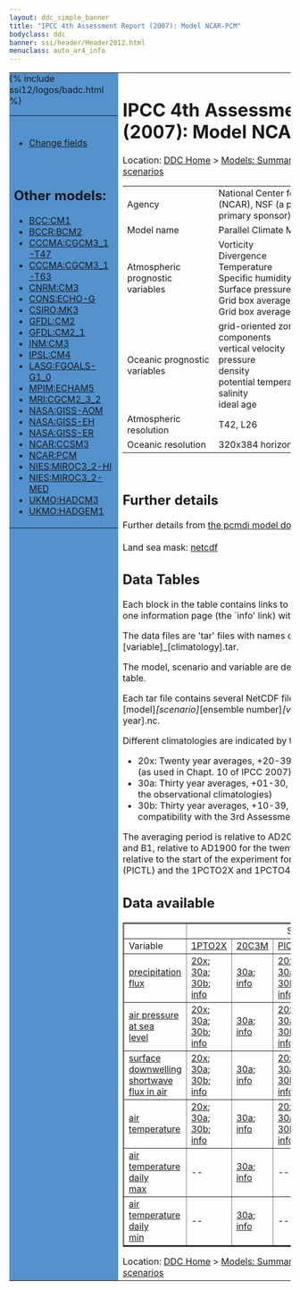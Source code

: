 ```yaml
---
layout: ddc_simple_banner
title: "IPCC 4th Assessment Report (2007): Model NCAR-PCM"
bodyclass: ddc
banner: ssi/header/Header2012.html
menuclass: auto_ar4_info
---
```



<table width="100%" border="0" cellspacing="0" cellpadding="0" style="border-collapse: collapse;">
<tr style="margin:0;padding:0;border:0;">
<td style="margin:0;padding:0;border:0;height:1pt;width:150pt;background:#5492CD;" valign="top" >

<div id="lh-col2" class="auto_ar4_info">
<table class="menumain" bgcolor="#5492CD" cellspacing="0" width="100%" border="0">
<tr><td>

<br/>
<ul><li><a href="model-NCAR-PCM-change.html">Change fields</a></li></ul><br/>

<h2> Other models:</h2>
<ul>
<li><a href="model-BCC-CM1.html">BCC:CM1</a></li>
<li><a href="model-BCCR-BCM2.html">BCCR:BCM2</a></li>
<li><a href="model-CCCMA-CGCM3_1-T47.html">CCCMA:CGCM3_1-T47</a></li>
<li><a href="model-CCCMA-CGCM3_1-T63.html">CCCMA:CGCM3_1-T63</a></li>
<li><a href="model-CNRM-CM3.html">CNRM:CM3</a></li>
<li><a href="model-CONS-ECHO-G.html">CONS:ECHO-G</a></li>
<li><a href="model-CSIRO-MK3.html">CSIRO:MK3</a></li>
<li><a href="model-GFDL-CM2.html">GFDL:CM2</a></li>
<li><a href="model-GFDL-CM2_1.html">GFDL:CM2_1</a></li>
<li><a href="model-INM-CM3.html">INM:CM3</a></li>
<li><a href="model-IPSL-CM4.html">IPSL:CM4</a></li>
<li><a href="model-LASG-FGOALS-G1_0.html">LASG:FGOALS-G1_0</a></li>
<li><a href="model-MPIM-ECHAM5.html">MPIM:ECHAM5</a></li>
<li><a href="model-MRI-CGCM2_3_2.html">MRI:CGCM2_3_2</a></li>
<li><a href="model-NASA-GISS-AOM.html">NASA:GISS-AOM</a></li>
<li><a href="model-NASA-GISS-EH.html">NASA:GISS-EH</a></li>
<li><a href="model-NASA-GISS-ER.html">NASA:GISS-ER</a></li>
<li><a href="model-NCAR-CCSM3.html">NCAR:CCSM3</a></li>
<li><a href="model-NCAR-PCM.html">NCAR:PCM</a></li>
<li><a href="model-NIES-MIROC3_2-HI.html">NIES:MIROC3_2-HI</a></li>
<li><a href="model-NIES-MIROC3_2-MED.html">NIES:MIROC3_2-MED</a></li>
<li><a href="model-UKMO-HADCM3.html">UKMO:HADCM3</a></li>
<li><a href="model-UKMO-HADGEM1.html">UKMO:HADGEM1</a></li>
</ul>

</td></tr> 
{% include ssi12/logos/badc.html %}
</table>
</div>
</td>
<td><h1>IPCC 4th Assessment Report (2007): Model NCAR-PCM</h1>

<!-- Breadcrumb1 -->
<div id="breadcrumb1" align="left">
Location: <a href="/index.html">DDC Home</a> > <a href="/sim/gcm_clim/">Models: Summary Data</a>
> <a href="/sim/gcm_clim/SRES_AR4/index.html">AR4 (2007): SRES scenarios</a>
</div>
<!-- End of Breadcrumb1 --><table class="meta-data-table">
<tr>
     <td class="meta-table-col1">Agency</td><td> National Center for Atmospheric Research (NCAR), NSF (a primary sponsor), DOE (a primary sponsor), NASA, and NOAA</td>
</tr>
<tr>
     <td class="meta-table-col1">Model name</td><td> Parallel Climate Model (PCM)</td>
</tr>
<tr>
     <td class="meta-table-col1">Atmospheric prognostic variables</td><td> Vorticity<br/>
 Divergence<br/>
 Temperature<br/>
 Specific humidity<br/>
 Surface pressure<br/>
 Grid box averaged liquid condensate amount<br/>
 Grid box averaged ice condensate amount</td>
</tr>
<tr>
     <td class="meta-table-col1">Oceanic prognostic variables</td><td> grid-oriented zonal and meridional velocity components<br/>
 vertical velocity<br/>
 pressure<br/>
 density<br/>
 potential temperature<br/>
 salinity<br/>
 ideal age</td>
</tr>
<tr>
     <td class="meta-table-col1">Atmospheric resolution</td><td> T42, L26</td>
</tr>
<tr>
     <td class="meta-table-col1">Oceanic resolution</td><td> 320x384 horizontal grid points, L40</td>
</tr>
</table>
<br/>
<h2>Further details</h2>
    Further details from <a href="http://www-pcmdi.llnl.gov/ipcc/model_documentation/ipcc_model_documentation.php">
          the pcmdi model documentation page</a>
<br/>
<br/>Land sea mask: <a href="/cgi-bin/downl/ar4_nc/sftlf/NCPCM_sftlf.nc">netcdf</a><br/>
<h2> Data Tables</h2>

Each block in the table contains links to one or more data files and
to one information page (the `info' link) with further information.
<p/>

The data files are 'tar' files with names of the form
[model]_[scenario]_[variable]_[climatology].tar.
<p/>

The model, scenario and variable are determined by the position in
the table.
<p/>

Each tar file contains several NetCDF files with names of the form:
[model]_[scenario]_[ensemble number]_[variable]_[start-year]-[end-year].nc.
<p/>

Different climatologies are indicated by the links within each table entry.
<ul>
<li>20x: Twenty year averages, +20-39, +46-65, +80-99, +180-199 (as used in Chapt. 10 of IPCC 2007)</li>
<li>30a: Thirty year averages, +01-30, +31-60, +61-90 (as used in the observational climatologies)</li>
<li>30b: Thirty year averages, +10-39, +40-69, +70-99 (for compatibility with the 3rd Assessment Report)</li>
</ul>
The averaging period is relative to AD2000 for SRES scenarios A1B, A2 and B1,
relative to AD1900 for the twentieth century run (20C3M) and relative to the
start of the experiment for the pre-industrial control (PICTL) and the
1PCTO2X and 1PCTO4X runs.
<p/>

<h2>Data available</h2>

<table class="data-table"  border="2">
<tr><td></td>
<td colspan="6" align="center">Scenario</td>
</tr>
<tr><td>Variable</td>
      <td><a href="scenario-1PTO2X.html">1PTO2X</a></td>
      <td><a href="scenario-20C3M.html">20C3M</a></td>
      <td><a href="scenario-PICTL.html">PICTL</a></td>
      <td><a href="scenario-SRA1B.html">SRA1B</a></td>
      <td><a href="scenario-SRA2.html">SRA2</a></td>
      <td><a href="scenario-1PTO4X.html">1PTO4X</a></td>
</tr>
<tr><td class="data-table-col1"><a href="var-precipitation_flux.html">precipitation flux</a></td>
      <td class="data-table-item">
      <a href="/cgi-bin/downl/ar4_nc/pr/NCPCM_1PTO2X_pr_oc20x.tar">20x</a>;
      <a href="/cgi-bin/downl/ar4_nc/pr/NCPCM_1PTO2X_pr_oc30a.tar">30a</a>;
      <a href="/cgi-bin/downl/ar4_nc/pr/NCPCM_1PTO2X_pr_oc30b.tar">30b</a>;
      <a href="/ar4/info/NCAR-PCM_1PTO2X_pr.html">info</a></td>
      <td class="data-table-item">
      <a href="/cgi-bin/downl/ar4_nc/pr/NCPCM_20C3M_pr_c30a.tar">30a</a>;
      <a href="/ar4/info/NCAR-PCM_20C3M_pr.html">info</a></td>
      <td class="data-table-item">
      <a href="/cgi-bin/downl/ar4_nc/pr/NCPCM_PICTL_pr_oc20x.tar">20x</a>;
      <a href="/cgi-bin/downl/ar4_nc/pr/NCPCM_PICTL_pr_oc30a.tar">30a</a>;
      <a href="/cgi-bin/downl/ar4_nc/pr/NCPCM_PICTL_pr_oc30b.tar">30b</a>;
      <a href="/ar4/info/NCAR-PCM_PICTL_pr.html">info</a></td>
      <td class="data-table-item">
      <a href="/cgi-bin/downl/ar4_nc/pr/NCPCM_SRA1B_pr_c20x.tar">20x</a>;
      <a href="/cgi-bin/downl/ar4_nc/pr/NCPCM_SRA1B_pr_c30b.tar">30b</a>;
      <a href="/ar4/info/NCAR-PCM_SRA1B_pr.html">info</a></td>
      <td class="data-table-item">
      <a href="/cgi-bin/downl/ar4_nc/pr/NCPCM_SRA2_pr_c20x.tar">20x</a>;
      <a href="/cgi-bin/downl/ar4_nc/pr/NCPCM_SRA2_pr_c30b.tar">30b</a>;
      <a href="/ar4/info/NCAR-PCM_SRA2_pr.html">info</a></td>
      <td class="data-table-empty">--</td>
</tr>
<tr><td class="data-table-col1"><a href="var-air_pressure_at_sea_level.html">air pressure at sea<br/> level</a></td>
      <td class="data-table-item">
      <a href="/cgi-bin/downl/ar4_nc/psl/NCPCM_1PTO2X_psl_oc20x.tar">20x</a>;
      <a href="/cgi-bin/downl/ar4_nc/psl/NCPCM_1PTO2X_psl_oc30a.tar">30a</a>;
      <a href="/cgi-bin/downl/ar4_nc/psl/NCPCM_1PTO2X_psl_oc30b.tar">30b</a>;
      <a href="/ar4/info/NCAR-PCM_1PTO2X_psl.html">info</a></td>
      <td class="data-table-item">
      <a href="/cgi-bin/downl/ar4_nc/psl/NCPCM_20C3M_psl_c30a.tar">30a</a>;
      <a href="/ar4/info/NCAR-PCM_20C3M_psl.html">info</a></td>
      <td class="data-table-item">
      <a href="/cgi-bin/downl/ar4_nc/psl/NCPCM_PICTL_psl_oc20x.tar">20x</a>;
      <a href="/cgi-bin/downl/ar4_nc/psl/NCPCM_PICTL_psl_oc30a.tar">30a</a>;
      <a href="/cgi-bin/downl/ar4_nc/psl/NCPCM_PICTL_psl_oc30b.tar">30b</a>;
      <a href="/ar4/info/NCAR-PCM_PICTL_psl.html">info</a></td>
      <td class="data-table-item">
      <a href="/cgi-bin/downl/ar4_nc/psl/NCPCM_SRA1B_psl_c20x.tar">20x</a>;
      <a href="/cgi-bin/downl/ar4_nc/psl/NCPCM_SRA1B_psl_c30b.tar">30b</a>;
      <a href="/ar4/info/NCAR-PCM_SRA1B_psl.html">info</a></td>
      <td class="data-table-item">
      <a href="/cgi-bin/downl/ar4_nc/psl/NCPCM_SRA2_psl_c20x.tar">20x</a>;
      <a href="/cgi-bin/downl/ar4_nc/psl/NCPCM_SRA2_psl_c30b.tar">30b</a>;
      <a href="/ar4/info/NCAR-PCM_SRA2_psl.html">info</a></td>
      <td class="data-table-item">
      <a href="/cgi-bin/downl/ar4_nc/psl/NCPCM_1PTO4X_psl_oc20x.tar">20x</a>;
      <a href="/cgi-bin/downl/ar4_nc/psl/NCPCM_1PTO4X_psl_oc30a.tar">30a</a>;
      <a href="/cgi-bin/downl/ar4_nc/psl/NCPCM_1PTO4X_psl_oc30b.tar">30b</a>;
      <a href="/ar4/info/NCAR-PCM_1PTO4X_psl.html">info</a></td>
</tr>
<tr><td class="data-table-col1"><a href="var-surface_downwelling_shortwave_flux_in_air.html">surface downwelling<br/> shortwave flux in air</a></td>
      <td class="data-table-item">
      <a href="/cgi-bin/downl/ar4_nc/rsds/NCPCM_1PTO2X_rsds_oc20x.tar">20x</a>;
      <a href="/cgi-bin/downl/ar4_nc/rsds/NCPCM_1PTO2X_rsds_oc30a.tar">30a</a>;
      <a href="/cgi-bin/downl/ar4_nc/rsds/NCPCM_1PTO2X_rsds_oc30b.tar">30b</a>;
      <a href="/ar4/info/NCAR-PCM_1PTO2X_rsds.html">info</a></td>
      <td class="data-table-item">
      <a href="/cgi-bin/downl/ar4_nc/rsds/NCPCM_20C3M_rsds_c30a.tar">30a</a>;
      <a href="/ar4/info/NCAR-PCM_20C3M_rsds.html">info</a></td>
      <td class="data-table-item">
      <a href="/cgi-bin/downl/ar4_nc/rsds/NCPCM_PICTL_rsds_oc20x.tar">20x</a>;
      <a href="/cgi-bin/downl/ar4_nc/rsds/NCPCM_PICTL_rsds_oc30a.tar">30a</a>;
      <a href="/cgi-bin/downl/ar4_nc/rsds/NCPCM_PICTL_rsds_oc30b.tar">30b</a>;
      <a href="/ar4/info/NCAR-PCM_PICTL_rsds.html">info</a></td>
      <td class="data-table-item">
      <a href="/cgi-bin/downl/ar4_nc/rsds/NCPCM_SRA1B_rsds_c20x.tar">20x</a>;
      <a href="/cgi-bin/downl/ar4_nc/rsds/NCPCM_SRA1B_rsds_c30b.tar">30b</a>;
      <a href="/ar4/info/NCAR-PCM_SRA1B_rsds.html">info</a></td>
      <td class="data-table-item">
      <a href="/cgi-bin/downl/ar4_nc/rsds/NCPCM_SRA2_rsds_c20x.tar">20x</a>;
      <a href="/cgi-bin/downl/ar4_nc/rsds/NCPCM_SRA2_rsds_c30b.tar">30b</a>;
      <a href="/ar4/info/NCAR-PCM_SRA2_rsds.html">info</a></td>
      <td class="data-table-item">
      <a href="/cgi-bin/downl/ar4_nc/rsds/NCPCM_1PTO4X_rsds_oc20x.tar">20x</a>;
      <a href="/cgi-bin/downl/ar4_nc/rsds/NCPCM_1PTO4X_rsds_oc30a.tar">30a</a>;
      <a href="/cgi-bin/downl/ar4_nc/rsds/NCPCM_1PTO4X_rsds_oc30b.tar">30b</a>;
      <a href="/ar4/info/NCAR-PCM_1PTO4X_rsds.html">info</a></td>
</tr>
<tr><td class="data-table-col1"><a href="var-air_temperature.html">air temperature</a></td>
      <td class="data-table-item">
      <a href="/cgi-bin/downl/ar4_nc/tas/NCPCM_1PTO2X_tas_oc20x.tar">20x</a>;
      <a href="/cgi-bin/downl/ar4_nc/tas/NCPCM_1PTO2X_tas_oc30a.tar">30a</a>;
      <a href="/cgi-bin/downl/ar4_nc/tas/NCPCM_1PTO2X_tas_oc30b.tar">30b</a>;
      <a href="/ar4/info/NCAR-PCM_1PTO2X_tas.html">info</a></td>
      <td class="data-table-item">
      <a href="/cgi-bin/downl/ar4_nc/tas/NCPCM_20C3M_tas_c30a.tar">30a</a>;
      <a href="/ar4/info/NCAR-PCM_20C3M_tas.html">info</a></td>
      <td class="data-table-item">
      <a href="/cgi-bin/downl/ar4_nc/tas/NCPCM_PICTL_tas_oc20x.tar">20x</a>;
      <a href="/cgi-bin/downl/ar4_nc/tas/NCPCM_PICTL_tas_oc30a.tar">30a</a>;
      <a href="/cgi-bin/downl/ar4_nc/tas/NCPCM_PICTL_tas_oc30b.tar">30b</a>;
      <a href="/ar4/info/NCAR-PCM_PICTL_tas.html">info</a></td>
      <td class="data-table-item">
      <a href="/cgi-bin/downl/ar4_nc/tas/NCPCM_SRA1B_tas_c20x.tar">20x</a>;
      <a href="/cgi-bin/downl/ar4_nc/tas/NCPCM_SRA1B_tas_c30b.tar">30b</a>;
      <a href="/ar4/info/NCAR-PCM_SRA1B_tas.html">info</a></td>
      <td class="data-table-item">
      <a href="/cgi-bin/downl/ar4_nc/tas/NCPCM_SRA2_tas_c20x.tar">20x</a>;
      <a href="/cgi-bin/downl/ar4_nc/tas/NCPCM_SRA2_tas_c30b.tar">30b</a>;
      <a href="/ar4/info/NCAR-PCM_SRA2_tas.html">info</a></td>
      <td class="data-table-item">
      <a href="/cgi-bin/downl/ar4_nc/tas/NCPCM_1PTO4X_tas_oc20x.tar">20x</a>;
      <a href="/cgi-bin/downl/ar4_nc/tas/NCPCM_1PTO4X_tas_oc30a.tar">30a</a>;
      <a href="/cgi-bin/downl/ar4_nc/tas/NCPCM_1PTO4X_tas_oc30b.tar">30b</a>;
      <a href="/ar4/info/NCAR-PCM_1PTO4X_tas.html">info</a></td>
</tr>
<tr><td class="data-table-col1"><a href="var-air_temperature_daily_max.html">air temperature daily<br/> max</a></td>
      <td class="data-table-empty">--</td>
      <td class="data-table-item">
      <a href="/cgi-bin/downl/ar4_nc/tasmax/NCPCM_20C3M_tasmax_c30a.tar">30a</a>;
      <a href="/ar4/info/NCAR-PCM_20C3M_tasmax.html">info</a></td>
      <td class="data-table-empty">--</td>
      <td class="data-table-empty">--</td>
      <td class="data-table-empty">--</td>
      <td class="data-table-empty">--</td>
</tr>
<tr><td class="data-table-col1"><a href="var-air_temperature_daily_min.html">air temperature daily<br/> min</a></td>
      <td class="data-table-empty">--</td>
      <td class="data-table-item">
      <a href="/cgi-bin/downl/ar4_nc/tasmin/NCPCM_20C3M_tasmin_c30a.tar">30a</a>;
      <a href="/ar4/info/NCAR-PCM_20C3M_tasmin.html">info</a></td>
      <td class="data-table-empty">--</td>
      <td class="data-table-empty">--</td>
      <td class="data-table-empty">--</td>
      <td class="data-table-empty">--</td>
</tr>
</table>
</div>
<!-- Breadcrumb2 -->
<div id="breadcrumb2" align="left">
Location: <a href="/index.html">DDC Home</a> > <a href="/sim/gcm_clim/">Models: Summary Data</a>
> <a href="/sim/gcm_clim/SRES_AR4/index.html">AR4 (2007): SRES scenarios</a>
</div>
<!-- End of Breadcrumb2 --></td></tr></table>
